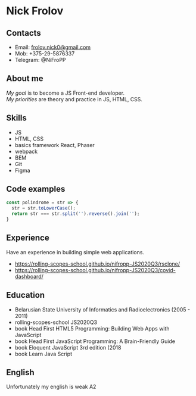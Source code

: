 Nick Frolov
===============

Сontacts
---------------
+ Email: frolov.nick0@gmail.com
+ Mob: +375-29-5876337
+ Telegram: @NiFroPP

About me
---------------
*My goal* is to become a JS Front-end developer.</br>
*My priorities* are theory and practice in JS, HTML, CSS.

Skills
---------------
+ JS
+ HTML, CSS
+ basics framework React, Phaser
+ webpack
+ BEM
+ Git
+ Figma

Code examples
---------------
```javascript
const polindrome = str => {
  str = str.toLowerCase();
  return str === str.split('').reverse().join('');
}
```

Experience
--------------
Have an experience in building simple web applications.
+ https://rolling-scopes-school.github.io/nifropp-JS2020Q3/rsclone/
+ https://rolling-scopes-school.github.io/nifropp-JS2020Q3/covid-dashboard/

Education
--------------
+ Belarusian State University of Informatics and Radioelectronics (2005 - 2011)
+ rolling-scopes-school JS2020Q3
+ book Head First HTML5 Programming: Building Web Apps with JavaScript
+ book Head First JavaScript Programming: A Brain-Friendly Guide
+ book Eloquent JavaScript 3rd edition (2018
+ book Learn Java Script
 
English
--------------
Unfortunately my english is weak A2

